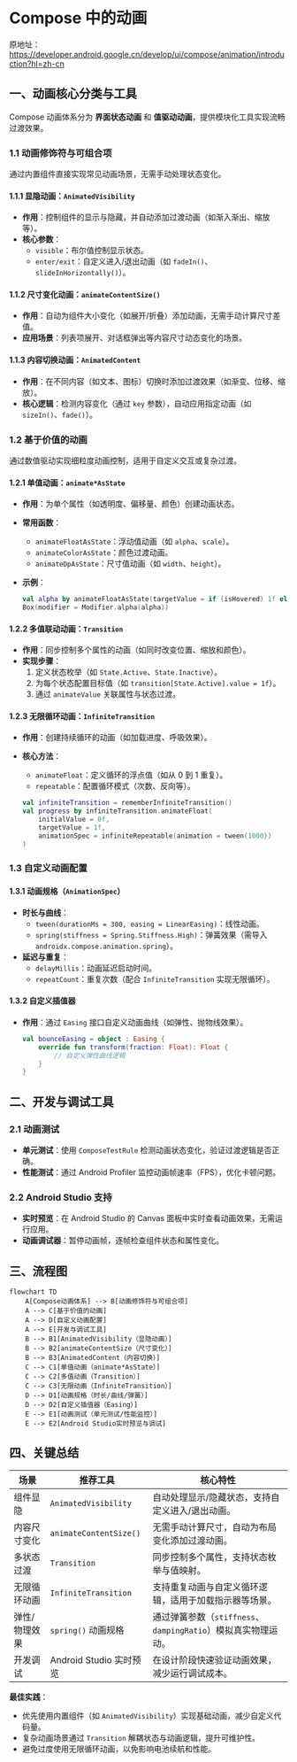 
# Compose 中的动画  

原地址：<https://developer.android.google.cn/develop/ui/compose/animation/introduction?hl=zh-cn>  

## 一、动画核心分类与工具  

Compose 动画体系分为 **界面状态动画** 和 **值驱动动画**，提供模块化工具实现流畅过渡效果。  

### 1.1 动画修饰符与可组合项  

通过内置组件直接实现常见动画场景，无需手动处理状态变化。  

#### 1.1.1 显隐动画：`AnimatedVisibility`  

- **作用**：控制组件的显示与隐藏，并自动添加过渡动画（如渐入渐出、缩放等）。  
- **核心参数**：  
  - `visible`：布尔值控制显示状态。  
  - `enter/exit`：自定义进入/退出动画（如 `fadeIn()`、`slideInHorizontally()`）。  

#### 1.1.2 尺寸变化动画：`animateContentSize()`  

- **作用**：自动为组件大小变化（如展开/折叠）添加动画，无需手动计算尺寸差值。  
- **应用场景**：列表项展开、对话框弹出等内容尺寸动态变化的场景。  

#### 1.1.3 内容切换动画：`AnimatedContent`  

- **作用**：在不同内容（如文本、图标）切换时添加过渡效果（如渐变、位移、缩放）。  
- **核心逻辑**：检测内容变化（通过 `key` 参数），自动应用指定动画（如 `sizeIn()`、`fade()`）。  

### 1.2 基于价值的动画  

通过数值驱动实现细粒度动画控制，适用于自定义交互或复杂过渡。  

#### 1.2.1 单值动画：`animate*AsState`  

- **作用**：为单个属性（如透明度、偏移量、颜色）创建动画状态。  
- **常用函数**：  
  - `animateFloatAsState`：浮动值动画（如 `alpha`、`scale`）。  
  - `animateColorAsState`：颜色过渡动画。  
  - `animateDpAsState`：尺寸值动画（如 `width`、`height`）。  
- **示例**：  

  ```kotlin  
  val alpha by animateFloatAsState(targetValue = if (isHovered) 1f else 0.5f)  
  Box(modifier = Modifier.alpha(alpha))  
  ```  

#### 1.2.2 多值联动动画：`Transition`  

- **作用**：同步控制多个属性的动画（如同时改变位置、缩放和颜色）。  
- **实现步骤**：  
  1. 定义状态枚举（如 `State.Active`、`State.Inactive`）。  
  2. 为每个状态配置目标值（如 `transition[State.Active].value = 1f`）。  
  3. 通过 `animateValue` 关联属性与状态过渡。  

#### 1.2.3 无限循环动画：`InfiniteTransition`  

- **作用**：创建持续循环的动画（如加载进度、呼吸效果）。  
- **核心方法**：  
  - `animateFloat`：定义循环的浮点值（如从 0 到 1 重复）。  
  - `repeatable`：配置循环模式（次数、反向等）。  

  ```kotlin  
  val infiniteTransition = rememberInfiniteTransition()  
  val progress by infiniteTransition.animateFloat(  
      initialValue = 0f,  
      targetValue = 1f,  
      animationSpec = infiniteRepeatable(animation = tween(1000))  
  )  
  ```  

### 1.3 自定义动画配置  

#### 1.3.1 动画规格（`AnimationSpec`）  

- **时长与曲线**：  
  - `tween(durationMs = 300, easing = LinearEasing)`：线性动画。  
  - `spring(stiffness = Spring.Stiffness.High)`：弹簧效果（需导入 `androidx.compose.animation.spring`）。  
- **延迟与重复**：  
  - `delayMillis`：动画延迟启动时间。  
  - `repeatCount`：重复次数（配合 `InfiniteTransition` 实现无限循环）。  

#### 1.3.2 自定义插值器  

- **作用**：通过 `Easing` 接口自定义动画曲线（如弹性、抛物线效果）。  

  ```kotlin  
  val bounceEasing = object : Easing {  
      override fun transform(fraction: Float): Float {  
          // 自定义弹性曲线逻辑  
      }  
  }  
  ```  

## 二、开发与调试工具  

### 2.1 动画测试  

- **单元测试**：使用 `ComposeTestRule` 检测动画状态变化，验证过渡逻辑是否正确。  
- **性能测试**：通过 Android Profiler 监控动画帧速率（FPS），优化卡顿问题。  

### 2.2 Android Studio 支持  

- **实时预览**：在 Android Studio 的 Canvas 面板中实时查看动画效果，无需运行应用。  
- **动画调试器**：暂停动画帧，逐帧检查组件状态和属性变化。  

## 三、流程图  

```mermaid  
flowchart TD  
    A[Compose动画体系] --> B[动画修饰符与可组合项]  
    A --> C[基于价值的动画]  
    A --> D[自定义动画配置]  
    A --> E[开发与调试工具]  
    B --> B1[AnimatedVisibility（显隐动画）]  
    B --> B2[animateContentSize（尺寸变化）]  
    B --> B3[AnimatedContent（内容切换）]  
    C --> C1[单值动画（animate*AsState）]  
    C --> C2[多值动画（Transition）]  
    C --> C3[无限动画（InfiniteTransition）]  
    D --> D1[动画规格（时长/曲线/弹簧）]  
    D --> D2[自定义插值器（Easing）]  
    E --> E1[动画测试（单元测试/性能监控）]  
    E --> E2[Android Studio实时预览与调试]  
```  

## 四、关键总结  

| **场景**               | **推荐工具**                | **核心特性**                                                                 |  
|------------------------|-----------------------------|-----------------------------------------------------------------------------|  
| 组件显隐               | `AnimatedVisibility`        | 自动处理显示/隐藏状态，支持自定义进入/退出动画。                            |  
| 内容尺寸变化           | `animateContentSize()`      | 无需手动计算尺寸，自动为布局变化添加过渡动画。                              |  
| 多状态过渡             | `Transition`                | 同步控制多个属性，支持状态枚举与值映射。                                    |  
| 无限循环动画           | `InfiniteTransition`        | 支持重复动画与自定义循环逻辑，适用于加载指示器等场景。                      |  
| 弹性/物理效果          | `spring()` 动画规格         | 通过弹簧参数（`stiffness`、`dampingRatio`）模拟真实物理运动。               |  
| 开发调试               | Android Studio 实时预览     | 在设计阶段快速验证动画效果，减少运行调试成本。                              |  

**最佳实践**：  

- 优先使用内置组件（如 `AnimatedVisibility`）实现基础动画，减少自定义代码量。  
- 复杂动画场景通过 `Transition` 解耦状态与动画逻辑，提升可维护性。  
- 避免过度使用无限循环动画，以免影响电池续航和性能。
